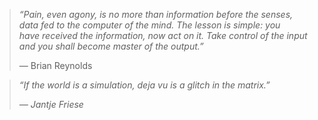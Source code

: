 <blockquote><i>“Pain, even agony, is no more than information before the senses, data fed to the computer of the mind. The lesson is simple: you have received the information, now act on it. Take control of the input and you shall become master of the output.”
</i>

— Brian Reynolds
</blockquote>

<blockquote><i>“If the world is a simulation, deja vu is a glitch in the matrix.”

— Jantje Friese
</blockquote>
